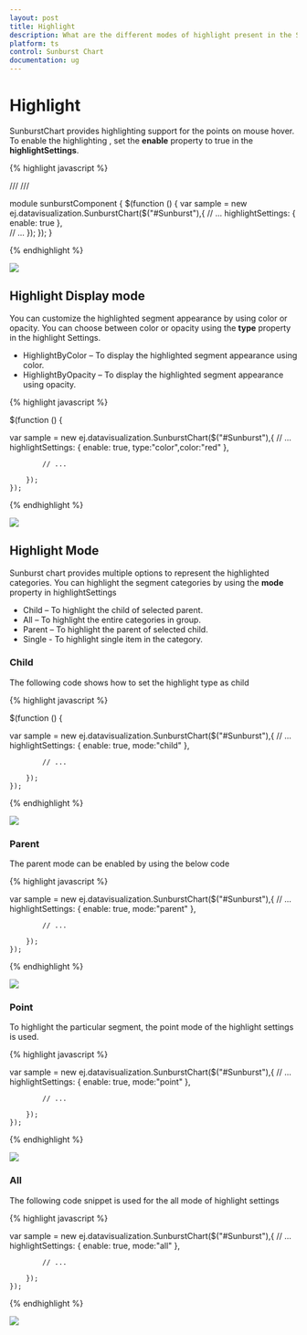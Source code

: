 ```yaml
---
layout: post
title: Highlight
description: What are the different modes of highlight present in the Sunburst Chart
platform: ts
control: Sunburst Chart
documentation: ug
---
```


# Highlight 
SunburstChart provides highlighting support for the points on mouse hover. To enable the highlighting , set the **enable** property to true in the **highlightSettings**. 

{% highlight javascript %}

/// <reference path="tsfiles/jquery.d.ts" />
/// <reference path="tsfiles/ej.web.all.d.ts" />

module  sunburstComponent {
    $(function () {
        var sample = new ej.datavisualization.SunburstChart($("#Sunburst"),{
            // ...
         highlightSettings: { enable: true },     	
            // ...
        });
    });
}

{% endhighlight %}

![](Highlight_images/Highlight_img1.png)

 
## Highlight Display mode

 You can customize the highlighted segment appearance by using color or opacity. You can choose between color or opacity using the **type** property in the highlight Settings.

*	HighlightByColor – To display the highlighted segment appearance using color.
*	HighlightByOpacity – To display the highlighted segment appearance using opacity.

{% highlight javascript %}

 $(function () {

var sample = new ej.datavisualization.SunburstChart($("#Sunburst"),{
            // ...
         highlightSettings: { enable: true, type:"color",color:"red" },     	

            // ...

        });
    });
         

 {% endhighlight %}

![](Highlight_images/Highlight_img2.png)

## Highlight Mode

Sunburst chart provides multiple options to represent the highlighted categories. You can highlight the segment categories by using the **mode** property in highlightSettings

*	Child – To highlight the child of selected parent.
*	All – To highlight the entire categories in group.
*	Parent – To highlight the parent of selected child.
*	Single - To highlight single item in the category.

### Child

The following code shows how to set the highlight type as child 

{% highlight javascript %}

 $(function () {

var sample = new ej.datavisualization.SunburstChart($("#Sunburst"),{
            // ...
         highlightSettings: { enable: true, mode:"child" },     	

            // ...

        });
    });

{% endhighlight %}

![](Highlight_images/Highlight_img3.png)
 
### Parent

The parent mode can be enabled by using the below code 

{% highlight javascript %}

var sample = new ej.datavisualization.SunburstChart($("#Sunburst"),{
            // ...
         highlightSettings: { enable: true, mode:"parent" },     	

            // ...

        });
    });


{% endhighlight %}

![](Highlight_images/Highlight_img4.png)
 
### Point

To highlight the particular segment, the point mode of the highlight settings is used.

{% highlight javascript %}

var sample = new ej.datavisualization.SunburstChart($("#Sunburst"),{
            // ...
         highlightSettings: { enable: true, mode:"point" },     	

            // ...

        });
    });

  
 {% endhighlight %}

![](Highlight_images/Highlight_img5.png)
 
### All

The following code snippet is used for the all mode of highlight settings

{% highlight javascript %}

var sample = new ej.datavisualization.SunburstChart($("#Sunburst"),{
            // ...
         highlightSettings: { enable: true, mode:"all" },     	

            // ...

        });
    });

{% endhighlight %}

![](Highlight_images/Highlight_img6.png)


